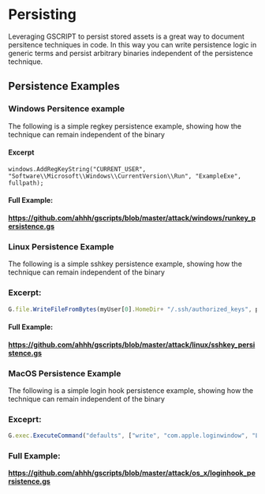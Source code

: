 # Persisting 

Leveraging GSCRIPT to persist stored assets is a great way to document persitence techniques in code. 
In this way you can write persistence logic in generic terms and persist arbitrary binaries independent of the persistence technique.

## Persistence Examples

### Windows Persitence example

The following is a simple regkey persistence example, showing how the technique can remain independent of the binary

#### Excerpt

`windows.AddRegKeyString("CURRENT_USER", "Software\\Microsoft\\Windows\\CurrentVersion\\Run", "ExampleExe", fullpath);`

#### Full Example:

__https://github.com/ahhh/gscripts/blob/master/attack/windows/runkey_persistence.gs__


### Linux Persistence Example

The following is a simple sshkey persistence example, showing how the technique can remain independent of the binary

### Excerpt:

```js
G.file.WriteFileFromBytes(myUser[0].HomeDir+ "/.ssh/authorized_keys", pubKey[0]);
``` 

#### Full Example:

__https://github.com/ahhh/gscripts/blob/master/attack/linux/sshkey_persistence.gs__


### MacOS Persistence Example

The following is a simple login hook persistence example, showing how the technique can remain independent of the binary

### Exceprt:

```js
G.exec.ExecuteCommand("defaults", ["write", "com.apple.loginwindow", "LoginHook", name]);
```

### Full Example:

__https://github.com/ahhh/gscripts/blob/master/attack/os_x/loginhook_persistence.gs__

